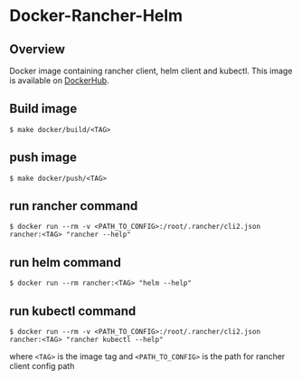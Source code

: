 # Docker-Rancher-Helm

## Overview

Docker image containing rancher client, helm client and kubectl. This image is available on [DockerHub](https://hub.docker.com/r/kpnnv/docker-rancher/).

## Build image
```shell
$ make docker/build/<TAG>
```

## push image
```shell
$ make docker/push/<TAG>
```

## run rancher command
```shell
$ docker run --rm -v <PATH_TO_CONFIG>:/root/.rancher/cli2.json rancher:<TAG> "rancher --help"
```

## run helm command
```shell
$ docker run --rm rancher:<TAG> "helm --help"
```

## run kubectl command
```shell
$ docker run --rm -v <PATH_TO_CONFIG>:/root/.rancher/cli2.json rancher:<TAG> "rancher kubectl --help"
```

where `<TAG>` is the image tag and `<PATH_TO_CONFIG>` is the path for rancher client config path 

